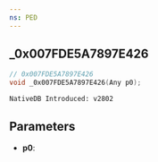 ```yaml
---
ns: PED 
---
```


## _0x007FDE5A7897E426

```c
// 0x007FDE5A7897E426 
void _0x007FDE5A7897E426(Any p0);
```

```
NativeDB Introduced: v2802
```

## Parameters
* **p0**:
